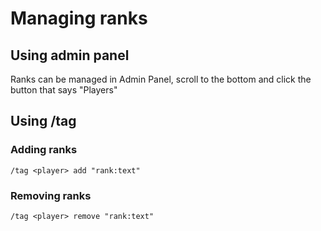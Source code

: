 # Managing ranks

## Using admin panel

Ranks can be managed in Admin Panel, scroll to the bottom and click the button that says "Players"

## Using /tag

### Adding ranks

```
/tag <player> add "rank:text"
```

### Removing ranks

```
/tag <player> remove "rank:text"
```